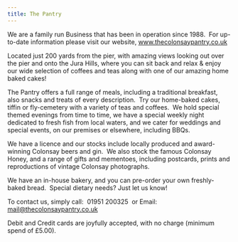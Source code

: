 ```yaml
---
title: The Pantry
---
```


We are a family run Business that has been in operation since 1988.  For up-to-date information please visit our website, <a href="http://www.thecolonsaypantry.co.uk">www.thecolonsaypantry.co.uk</a>

Located just 200 yards from the pier, with amazing views looking out over the pier and onto the Jura Hills, where you can sit back and relax &amp; enjoy our wide selection of coffees and teas along with one of our amazing home baked cakes!

The Pantry offers a full range of meals, including a traditional breakfast, also snacks and treats of every description.  Try our home-baked cakes, tiffin or fly-cemetery with a variety of teas and coffees.  We hold special themed evenings from time to time, we have a special weekly night dedicated to fresh fish from local waters, and we cater for weddings and special events, on our premises or elsewhere, including BBQs.

We have a licence and our stocks include locally produced and award-winning Colonsay beers and gin.  We also stock the famous Colonsay Honey, and a range of gifts and mementoes, including postcards, prints and reproductions of vintage Colonsay photographs.

We have an in-house bakery, and you can pre-order your own freshly-baked bread.  Special dietary needs? Just let us know!

To contact us, simply call:  01951 200325  or Email: <a href="mailto:mail@thecolonsaypantry.co.uk">mail@thecolonsaypantry.co.uk</a>

Debit and Credit cards are joyfully accepted, with no charge (minimum spend of £5.00).